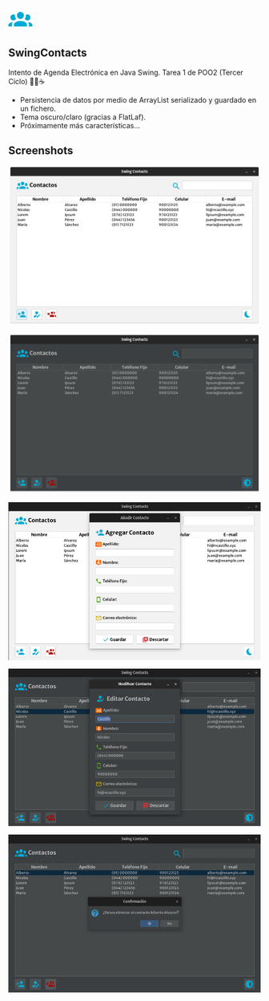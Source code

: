 ![Ícono contactos](https://raw.githubusercontent.com/ncr6/swing-contacts/master/src/iconos/contacts.png)
## SwingContacts

Intento de Agenda Electrónica en Java Swing. Tarea 1 de POO2 (Tercer Ciclo) 📕👥☕️

- Persistencia de datos por medio de ArrayList serializado y guardado en un fichero.
- Tema oscuro/claro (gracias a FlatLaf).
- Próximamente más características...

## Screenshots

![Inicio de la aplicación en modo claro](https://raw.githubusercontent.com/ncr6/swing-contacts/master/screenshots/inicio_light.png)

![Inicio de la aplicación en modo oscuro](https://raw.githubusercontent.com/ncr6/swing-contacts/master/screenshots/inicio_dark.png)

![Formulario de nuevo contacto en modo claro](https://raw.githubusercontent.com/ncr6/swing-contacts/master/screenshots/agregar_light.png)

![Formulario de edición de contacto en modo claro](https://raw.githubusercontent.com/ncr6/swing-contacts/master/screenshots/editar_dark.png)

![Diálogo de eliminación en modo oscuro](https://raw.githubusercontent.com/ncr6/swing-contacts/master/screenshots/eliminar_dark.png)
